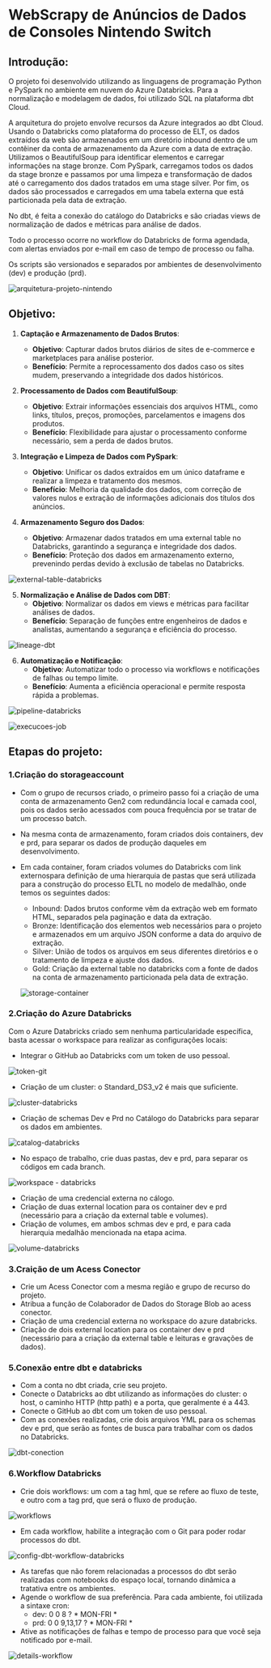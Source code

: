 # WebScrapy de Anúncios de Dados de Consoles Nintendo Switch

## Introdução:

O projeto foi desenvolvido utilizando as linguagens de programação Python e PySpark no ambiente em nuvem do Azure Databricks. Para a normalização e modelagem de dados, foi utilizado SQL na plataforma dbt Cloud.

A arquitetura do projeto envolve recursos da Azure integrados ao dbt Cloud. Usando o Databricks como plataforma do processo de ELT, os dados extraídos da web são armazenados em um diretório inbound dentro de um contêiner da conta de armazenamento da Azure com a data de extração. Utilizamos o BeautifulSoup para identificar elementos e carregar informações na stage bronze. Com PySpark, carregamos todos os dados da stage bronze e passamos por uma limpeza e transformação de dados até o carregamento dos dados tratados em uma stage silver. Por fim, os dados são processados e carregados em uma tabela externa que está particionada pela data de extração.

No dbt, é feita a conexão do catálogo do Databricks e são criadas views de normalização de dados e métricas para análise de dados.

Todo o processo ocorre no workflow do Databricks de forma agendada, com alertas enviados por e-mail em caso de tempo de processo ou falha.

Os scripts são versionados e separados por ambientes de desenvolvimento (dev) e produção (prd).

![arquitetura-projeto-nintendo](https://github.com/user-attachments/assets/7e06bcbe-da5e-42a4-a9d2-bf7abaf7a238)

## Objetivo:

1. **Captação e Armazenamento de Dados Brutos**:
    - **Objetivo**: Capturar dados brutos diários de sites de e-commerce e marketplaces para análise posterior.
    - **Benefício**: Permite a reprocessamento dos dados caso os sites mudem, preservando a integridade dos dados históricos.

2. **Processamento de Dados com BeautifulSoup**:
    - **Objetivo**: Extrair informações essenciais dos arquivos HTML, como links, títulos, preços, promoções, parcelamentos e imagens dos produtos.
    - **Benefício**: Flexibilidade para ajustar o processamento conforme necessário, sem a perda de dados brutos.

3. **Integração e Limpeza de Dados com PySpark**:
    - **Objetivo**: Unificar os dados extraídos em um único dataframe e realizar a limpeza e tratamento dos mesmos.
    - **Benefício**: Melhoria da qualidade dos dados, com correção de valores nulos e extração de informações adicionais dos títulos dos anúncios.

4. **Armazenamento Seguro dos Dados**:
    - **Objetivo**: Armazenar dados tratados em uma external table no Databricks, garantindo a segurança e integridade dos dados.
    - **Benefício**: Proteção dos dados em armazenamento externo, prevenindo perdas devido à exclusão de tabelas no Databricks.

![external-table-databricks](https://github.com/user-attachments/assets/87fa2d19-d802-4f03-befc-940b321fbc24)

5. **Normalização e Análise de Dados com DBT**:
    - **Objetivo**: Normalizar os dados em views e métricas para facilitar análises de dados.
    - **Benefício**: Separação de funções entre engenheiros de dados e analistas, aumentando a segurança e eficiência do processo.

![lineage-dbt](https://github.com/user-attachments/assets/ebe099b3-0a17-4a2d-a6ec-f757f5899d3c)

6. **Automatização e Notificação**:
    - **Objetivo**: Automatizar todo o processo via workflows e notificações de falhas ou tempo limite.
    - **Benefício**: Aumenta a eficiência operacional e permite resposta rápida a problemas.

![pipeline-databricks](https://github.com/user-attachments/assets/93406bfd-c9ff-4ef1-a73d-fd4ef107ed01)

![execucoes-job](https://github.com/user-attachments/assets/0eba13a8-e0cb-43a6-b577-18f7f0b3eb3d)

## Etapas do projeto:

### 1.Criação do storageaccount

- Com o grupo de recursos criado, o primeiro passo foi a criação de uma conta de armazenamento Gen2 com redundância local e camada cool, pois os dados serão acessados com pouca frequência por se tratar de um processo batch.
- Na mesma conta de armazenamento, foram criados dois containers, dev e prd, para separar os dados de produção daqueles em desenvolvimento.
- Em cada container, foram criados volumes do Databricks com link externospara definição de uma hierarquia de pastas que será utilizada para a construção do processo ELTL no modelo de medalhão, onde temos os seguintes dados:
    - Inbound: Dados brutos conforme vêm da extração web em formato HTML, separados pela paginação e data da extração.
    - Bronze: Identificação dos elementos web necessários para o projeto e armazenados em um arquivo JSON conforme a data do arquivo de extração.
    - Silver: União de todos os arquivos em seus diferentes diretórios e o tratamento de limpeza e ajuste dos dados.
    - Gold: Criação da external table no databricks com a fonte de dados na conta de armazenamento particionada pela data de extração.

  ![storage-container](https://github.com/user-attachments/assets/c064337e-660e-4664-b34f-f2f2ccbbb99f)

### 2.Criação do Azure Databricks

Com o Azure Databricks criado sem nenhuma particularidade específica, basta acessar o workspace para realizar as configurações locais:
- Integrar o GitHub ao Databricks com um token de uso pessoal.

![token-git](https://github.com/user-attachments/assets/572867a3-c4d6-4308-9ecd-7e6028e33297)

- Criação de um cluster: o Standard_DS3_v2 é mais que suficiente.

![cluster-databricks](https://github.com/user-attachments/assets/c7cd3457-fa4d-4f57-a816-43775197e5a1)

- Criação de schemas Dev e Prd no Catálogo do Databricks para separar os dados em ambientes.

![catalog-databricks](https://github.com/user-attachments/assets/d7f78cb4-0826-405d-b15f-d28e51efb85c)

- No espaço de trabalho, crie duas pastas, dev e prd, para separar os códigos em cada branch.

![workspace - databricks](https://github.com/user-attachments/assets/68fc0f43-25e4-4d7a-979c-9b49ccb5b038)
  
- Criação de uma credencial externa no cálogo.
- Criação de duas external location para os container dev e prd (necessário para a criação da external table e volumes).
- Criação de volumes, em ambos schmas dev e prd, e para cada hierarquia medalhão mencionada na etapa acima.

![volume-databricks](https://github.com/user-attachments/assets/455722a8-8466-4e08-9e8c-6f86377bd2e7)

### 3.Craição de um Acess Conector

- Crie um Acess Conector com a mesma região e grupo de recurso do projeto.
- Atribua a função de Colaborador de Dados do Storage Blob ao acess conector.
- Criação de uma credencial externa no workspace do azure databricks.
- Criação de dois external location para os container dev e prd (necessário para a criação da external table e leituras e gravações de dados).
  
### 5.Conexão entre dbt e databricks

- Com a conta no dbt criada, crie seu projeto.
- Conecte o Databricks ao dbt utilizando as informações do cluster: o host, o caminho HTTP (http path) e a porta, que geralmente é a 443.
- Conecte o GitHub ao dbt com um token de uso pessoal.
- Com as conexões realizadas, crie dois arquivos YML para os schemas dev e prd, que serão as fontes de busca para trabalhar com os dados no Databricks.

![dbt-conection](https://github.com/user-attachments/assets/9c22d837-4467-4c0c-bf3b-8e13acd3c683)

### 6.Workflow Databricks

- Crie dois workflows: um com a tag hml, que se refere ao fluxo de teste, e outro com a tag prd, que será o fluxo de produção.
  
![workflows](https://github.com/user-attachments/assets/aa100607-25ee-4ecb-8143-d66ea889b251)

- Em cada workflow, habilite a integração com o Git para poder rodar processos do dbt.

![config-dbt-workflow-databricks](https://github.com/user-attachments/assets/4e913064-fc1f-4518-a391-fa8221b9ad50)

- As tarefas que não forem relacionadas a processos do dbt serão realizadas com notebooks do espaço local, tornando dinâmica a tratativa entre os ambientes.
- Agende o workflow de sua preferência. Para cada ambiente, foi utilizada a sintaxe cron:
  - dev: 0 0 8 ? * MON-FRI *
  - prd: 0 0 9,13,17 ? * MON-FRI *
- Ative as notificações de falhas e tempo de processo para que você seja notificado por e-mail.

![details-workflow](https://github.com/user-attachments/assets/2a2586db-50fd-4b68-aaaf-ac0f9e7422fe)

  
